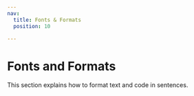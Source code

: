 ```yaml
---
nav:
  title: Fonts & Formats
  position: 10

---
```


# Fonts and Formats

This section explains how to format text and code in sentences.

